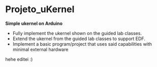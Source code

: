 # Projeto_uKernel

**Simple ukernel on Arduino**

- Fully implement the ukernel shown on the guided lab classes.
- Extend the ukernel from the guided lab classes to support EDF.
- Implement a basic program/project that uses said capabilities with minimal external
hardware

hehe editei :)
